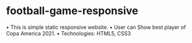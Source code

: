 ﻿# football-game-responsive
•	This is simple static responsive website.
•	User can Show best player of Copa America 2021.
•	Technologies: HTML5, CSS3
